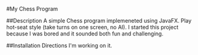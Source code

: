 #My Chess Program

##Description
    A simple Chess program implemeneted using JavaFX. Play hot-seat style (take turns on one screen, no AI). I started this project because I was bored and it sounded both fun and challenging.

##Installation Directions
    I'm working on it.